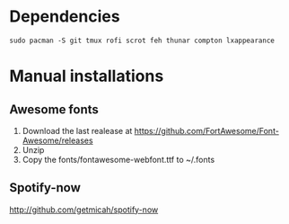 # Dependencies

```sudo pacman -S git tmux rofi scrot feh thunar compton lxappearance```

# Manual installations

## Awesome fonts

1. Download the last realease at https://github.com/FortAwesome/Font-Awesome/releases
2. Unzip
3. Copy the fonts/fontawesome-webfont.ttf to ~/.fonts

## Spotify-now

http://github.com/getmicah/spotify-now



